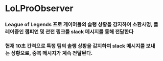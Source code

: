 # LoLProObserver

### League of Legends 프로 게이머들의 솔랭 상황을 감지하여 소환사명, 플레이중인 챔피언 및 관전 링크를 slack 메시지를 통해 전달한다

### 현재 10초 간격으로 특정 팀의 솔랭 상황을 감지하여 slack 메시지를 보내는 상황으로, 중복 메시지가 계속 전달된다.
